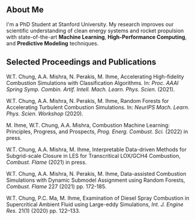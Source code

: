 ## About Me
I'm a PhD Student at Stanford University. My research improves our scientific understanding of clean energy systems and rocket propulsion with state-of-the-art **Machine Learning**, **High-Performance Computing**, and **Predictive Modeling** techniques.

## Selected Proceedings and Publications
[<i class="fa-solid fa-file-pdf"></i>](http://ceur-ws.org/Vol-2964/article_196.pdf) W.T. Chung, A.A. Mishra, N. Perakis, M. Ihme, Accelerating High-fidelity Combustion Simulations with Classification Algorithms. In: _Proc. AAAI Spring Symp. Combin. Artif. Intell. Mach. Learn. Phys. Scien._ (2021). 

[<i class="fa-solid fa-file-pdf"></i>](https://ml4physicalsciences.github.io/2020/files/NeurIPS_ML4PS_2020_81.pdf) W.T. Chung, A.A. Mishra, N. Perakis, M. Ihme, Random Forests for Accelerating Turbulent Combustion Simulations. In: _NeurIPS Mach. Learn. Phys. Scien. Workshop_ (2020). 

M. Ihme, W.T. Chung, A.A. Mishra, Combustion Machine Learning: Principles, Progress, and Prospects, _Prog. Energ. Combust. Sci._ (2022) in press.

[<i class="fa-solid fa-file-pdf"></i>](http://web.stanford.edu/group/ihmegroup/cgi-bin/MatthiasIhme/wp-content/papercite-data/pdf/chung2021sgs.pdf) W.T. Chung, A.A. Mishra,  M. Ihme, Interpretable Data-driven Methods for Subgrid-scale Closure in LES for Transcritical LOX/GCH4 Combustion, _Combust. Flame_ (2021) in press. 
    
[<i class="fa-solid fa-file-pdf"></i>](http://web.stanford.edu/group/ihmegroup/cgi-bin/MatthiasIhme/wp-content/papercite-data/pdf/chung2021data.pdf) W.T. Chung, A.A. Mishra, N. Perakis, M. Ihme, Data-assisted Combustion Simulations with Dynamic Submodel Assignment using Random Forests, _Combust. Flame_  227  (2021) pp. 172-185. 

[<i class="fa-solid fa-file-pdf"></i>](http://web.stanford.edu/group/ihmegroup/cgi-bin/MatthiasIhme/wp-content/papercite-data/pdf/chung2019examination.pdf) W.T. Chung, P.C. Ma, M. Ihme, Examination of Diesel Spray Combustion in Supercritical Ambient Fluid using Large-eddy Simulations, _Int. J. Engine Res._ 21(1) (2020) pp. 122–133.
